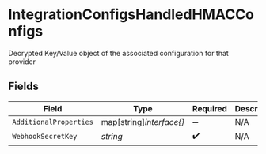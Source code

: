 # IntegrationConfigsHandledHMACConfigs

Decrypted Key/Value object of the associated configuration for that provider


## Fields

| Field                    | Type                     | Required                 | Description              |
| ------------------------ | ------------------------ | ------------------------ | ------------------------ |
| `AdditionalProperties`   | map[string]*interface{}* | :heavy_minus_sign:       | N/A                      |
| `WebhookSecretKey`       | *string*                 | :heavy_check_mark:       | N/A                      |